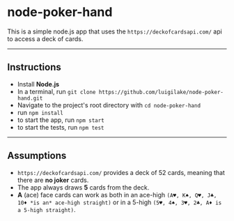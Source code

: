 # node-poker-hand
This is a simple node.js app that uses the `https://deckofcardsapi.com/` api to access a deck of cards.

---
## Instructions
* Install **Node.js**
* In a terminal, run `git clone https://github.com/luigilake/node-poker-hand.git`
* Navigate to the project's root directory with `cd node-poker-hand`
* run `npm install`
* to start the app, run `npm start`
* to start the tests, run `npm test`
---
## Assumptions
* `https://deckofcardsapi.com/` provides a deck of 52 cards, meaning that there are **no joker** cards.
* The app always draws **5** cards from the deck.
* **A** (ace) face cards can work as both in an ace-high `(A♥, K♠, Q♥, J♣, 10♦ *is an* ace-high straight)` or in a 5-high `(5♥, 4♠, 3♥, 2♣, A♦ is a 5-high straight)`.
